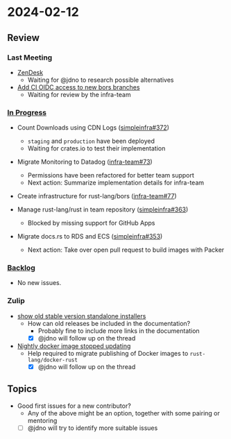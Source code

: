 # 2024-02-12

## Review

### Last Meeting

- [ZenDesk](https://rust-lang.zulipchat.com/#narrow/stream/242791-t-infra/topic/ZenDesk)
  - Waiting for @jdno to research possible alternatives
- [Add CI OIDC access to new bors branches](https://github.com/rust-lang/simpleinfra/pull/355)
  - Waiting for review by the infra-team

### [In Progress](https://github.com/orgs/rust-lang/projects/24/views/1)

- Count Downloads using CDN Logs ([simpleinfra#372](https://github.com/rust-lang/simpleinfra/issues/372))
  - `staging` and `production` have been deployed
  - Waiting for crates.io to test their implementation

- Migrate Monitoring to Datadog ([infra-team#73](https://github.com/rust-lang/infra-team/issues/73))
  - Permissions have been refactored for better team support
  - Next action: Summarize implementation details for infra-team

- Create infrastructure for rust-lang/bors ([infra-team#77](https://github.com/rust-lang/infra-team/issues/77))

- Manage rust-lang/rust in team repository ([simpleinfra#363](https://github.com/rust-lang/simpleinfra/issues/363))
  - Blocked by missing support for GitHub Apps

- Migrate docs.rs to RDS and ECS ([simpleinfra#353](https://github.com/rust-lang/simpleinfra/issues/353))
  - Next action: Take over open pull request to build images with Packer

### [Backlog](https://github.com/orgs/rust-lang/projects/24/views/1)

- No new issues.

### Zulip

- [show old stable version standalone installers](https://rust-lang.zulipchat.com/#narrow/stream/242791-t-infra/topic/show.20old.20stable.20version.20standalone.20installers)
  - How can old releases be included in the documentation?
    - Probably fine to include more links in the documentation
    - [x] @jdno will follow up on the thread
- [Nightly docker image stopped updating](https://rust-lang.zulipchat.com/#narrow/stream/242791-t-infra/topic/Nightly.20docker.20images.20stopped.20updating)
  - Help required to migrate publishing of Docker images to `rust-lang/docker-rust`
    - [x] @jdno will follow up on the thread

## Topics

- Good first issues for a new contributor?
  - Any of the above might be an option, together with some pairing or mentoring
  - [ ] @jdno will try to identify more suitable issues
